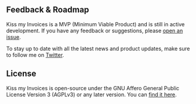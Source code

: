 ## Feedback & Roadmap

Kiss my Invoices is a MVP (Minimum Viable Product) and is still in active development. If you have any feedback or suggestions, please [open an issue](https://github.com/ambroselli-io/kiss-my-invoices/issues/new/choose).

To stay up to date with all the latest news and product updates, make sure to follow me on [Twitter](https://twitter.com/ambroselli_io).

## License

Kiss my Invoices is open-source under the GNU Affero General Public License Version 3 (AGPLv3) or any later version. You can [find it here](https://github.com/ambroselli-io/kiss-my-invoices/blob/main/LICENSE).
